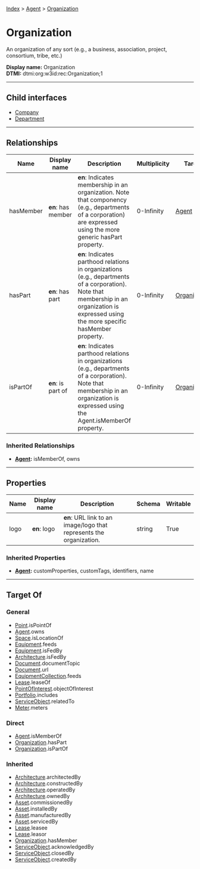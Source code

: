 [Index](../../index.md) > [Agent](../Agent.md) > [Organization](#)
# Organization

An organization of any sort (e.g., a business, association, project, consortium, tribe, etc.)


**Display name:** Organization<br />
**DTMI:** dtmi:org:w3id:rec:Organization;1

---

## Child interfaces
* [Company](Company.md)
* [Department](Department.md)

---

## Relationships

|Name|Display name|Description|Multiplicity|Target|Properties|Writable|
|-|-|-|-|-|-|-|
|hasMember|**en**: has member|**en**: Indicates membership in an organization. Note that componency (e.g., departments of a corporation) are expressed using the more generic hasPart property.|0-Infinity|[Agent](../Agent.md)||True|
|hasPart|**en**: has part|**en**: Indicates parthood relations in organizations (e.g., departments of a corporation). Note that membership in an organization is expressed using the more specific hasMember property.|0-Infinity|[Organization](#)||True|
|isPartOf|**en**: is part of|**en**: Indicates parthood relations in organizations (e.g., departments of a corporation). Note that membership in an organization is expressed using the Agent.isMemberOf property.|0-Infinity|[Organization](#)||True|
### Inherited Relationships
* **[Agent](../Agent.md):** isMemberOf, owns

---

## Properties

|Name|Display name|Description|Schema|Writable|
|-|-|-|-|-|
|logo|**en**: logo|**en**: URL link to an image/logo that represents the organization.|string|True|
### Inherited Properties
* **[Agent](../Agent.md):** customProperties, customTags, identifiers, name

---

## Target Of
### General
* [Point](../../Point/Point.md).isPointOf
* [Agent](../Agent.md).owns
* [Space](../../Space/Space.md).isLocationOf
* [Equipment](../../Asset/Equipment/Equipment.md).feeds
* [Equipment](../../Asset/Equipment/Equipment.md).isFedBy
* [Architecture](../../Space/Architecture/Architecture.md).isFedBy
* [Document](../../Information/Document/Document.md).documentTopic
* [Document](../../Information/Document/Document.md).url
* [EquipmentCollection](../../Collection/Equipment-.md).feeds
* [Lease](../../Event/Lease.md).leaseOf
* [PointOfInterest](../../Information/PointOfInterest.md).objectOfInterest
* [Portfolio](../../Collection/Portfolio.md).includes
* [ServiceObject](../../Information/ServiceObject/ServiceObject.md).relatedTo
* [Meter](../../Asset/Equipment/Meter/Meter.md).meters
### Direct
* [Agent](../Agent.md).isMemberOf
* [Organization](#).hasPart
* [Organization](#).isPartOf
### Inherited
* [Architecture](../../Space/Architecture/Architecture.md).architectedBy
* [Architecture](../../Space/Architecture/Architecture.md).constructedBy
* [Architecture](../../Space/Architecture/Architecture.md).operatedBy
* [Architecture](../../Space/Architecture/Architecture.md).ownedBy
* [Asset](../../Asset/Asset.md).commissionedBy
* [Asset](../../Asset/Asset.md).installedBy
* [Asset](../../Asset/Asset.md).manufacturedBy
* [Asset](../../Asset/Asset.md).servicedBy
* [Lease](../../Event/Lease.md).leasee
* [Lease](../../Event/Lease.md).leasor
* [Organization](#).hasMember
* [ServiceObject](../../Information/ServiceObject/ServiceObject.md).acknowledgedBy
* [ServiceObject](../../Information/ServiceObject/ServiceObject.md).closedBy
* [ServiceObject](../../Information/ServiceObject/ServiceObject.md).createdBy

